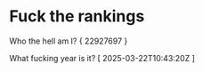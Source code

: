 # Fuck the rankings

Who the hell am I?
{ 22927697 }

What fucking year is it?
[ 2025-03-22T10:43:20Z ]
